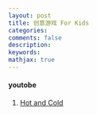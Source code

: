 ```yaml
---
layout: post
title: 创意游戏 For Kids
categories: 
comments: false
description: 
keywords: 
mathjax: true
---
```

#### youtobe
1. [Hot and Cold](https://www.howcast.com/videos/258352-how-to-play-hot-and-cold/)
